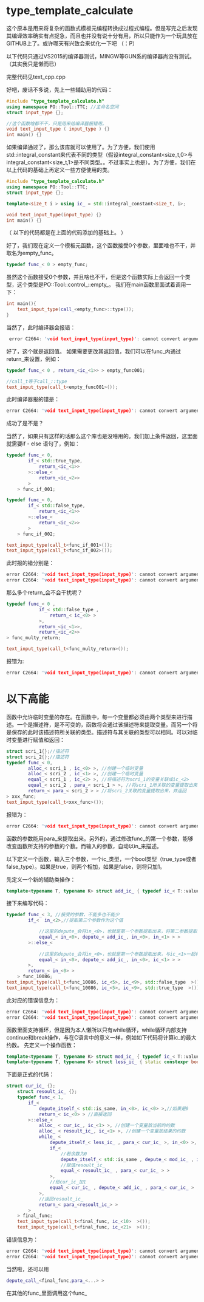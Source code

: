 type_template_calculate
===

这个原本是用来将复杂的函数式模板元编程转换成过程式编程。但是写完之后发现其编译效率确实有点捉急，而且也并没有说十分有用，所以只能作为一个玩具放在GITHUB上了。或许哪天有兴致会来优化一下吧  （：P） 

以下代码只通过VS2015的编译器测试，MINGW等GUN系的编译器尚没有测试。（其实我只是懒而已）

完整代码见text_cpp.cpp

好吧，废话不多说，先上一些辅助用的代码：

```cpp
#include "type_template_calculate.h"
using namespace PO::Tool::TTC; //主命名空间
struct input_type {};

//这个函数啥都不干，只是用来给编译器报错用。
void text_input_type ( input_type ) {}
int main() {}
```

如果编译通过了，那么该库就可以使用了。为了方便，我们使用std::integral_constant来代表不同的类型（假设integral_constant<size_t,0>与integral_constant<size_t,1>是不同类型。。不过事实上也是）。为了方便，我们在以上代码的基础上再定义一些方便使用的类。

```cpp
#include "type_template_calculate.h"
using namespace PO::Tool::TTC;
struct input_type {};

template<size_t i > using ic_ = std::integral_constant<size_t, i>;

void text_input_type(input_type) {}
int main() {}
```

（ 以下的代码都是在上面的代码添加的基础上。 ）

好了，我们现在定义一个模板元函数，这个函数接受0个参数，里面啥也不干，并取名为empty_func。

```cpp
typedef func_< 0 > empty_func;
```

虽然这个函数接受0个参数，并且啥也不干，但是这个函数实际上会返回一个类型，这个类型是PO::Tool::control_::empty_。
我们在main函数里面试着调用一下：

```cpp
int main(){
	text_input_type(call_<empty_func>::type());
}
```

当然了，此时编译器会报错：
```cpp
 error C2664: 'void text_input_type(input_type)': cannot convert argument 1 from 'PO::Tool::control_::empty_' to 'input_type'
```

好了，这个就是返回值。
如果需要更改其返回值，我们可以在func_内通过return_来设置，例如：

```cpp
typedef func_< 0 , return_<ic_<1>> > empty_func001;

//call_t等于call_::type
text_input_type(call_t<empty_func001>());
```

此时编译器报的错是：
```cpp
error C2664: 'void text_input_type(input_type)': cannot convert argument 1 from 'std::integral_constant<size_t,1>' to 'input_type'
```

成功了是不是？

当然了，如果只有这样的话那么这个库也是没啥用的。我们加上条件返回，这里面就需要if - else 语句了，例如：

```cpp
typedef func_< 0,
		if_< std::true_type,
			return_<ic_<1>>
		>::else_<
			return_<ic_<2>>
		>
	> func_if_001;

typedef func_< 0,
		if_< std::false_type,
			return_<ic_<1>>
		>::else_<
			return_<ic_<2>>
		>
	> func_if_002;

text_input_type(call_t<func_if_001>());
text_input_type(call_t<func_if_002>());
```

此时报的错分别是：

```cpp
error C2664: 'void text_input_type(input_type)': cannot convert argument 1 from 'std::integral_constant<size_t,1>' to 'input_type'
error C2664: 'void text_input_type(input_type)': cannot convert argument 1 from 'std::integral_constant<size_t,2>' to 'input_type'
```

那么多个return_会不会干扰呢？

```cpp
typedef func_< 0 ,
			if_< std::false_type ,
				return_< ic_<0> >
			>,
			return_<ic_<1>>,
			return_<ic_<2>>
> func_multy_return;

text_input_type(call_t<func_multy_return>());
```

报错为:
```cpp
error C2664: 'void text_input_type(input_type)': cannot convert argument 1 from 'std::integral_constant<size_t,1>' to 'input_type'
```

以下高能
===

函数中允许临时变量的存在。在函数中，每一个变量都必须由两个类型来进行描述。一个是描述符，是不可变的，函数将会通过该描述符来提取变量。而另一个将是保存的此时该描述符所关联的类型。描述符与其关联的类型可以相同。可以对临时变量进行赋值和返回：

```cpp
struct scri_1{};//描述符
struct scri_2{};//描述符
typedef func_< 0, 
		alloc_< scri_1 , ic_<0> >, //创建一个临时变量
		alloc_< scri_2 , ic_<1> >, //创建一个临时变量
		equal_< scri_1 , ic_<2> >, //将描述符为scri_1的变量关联成ic_<2>
		equal_< scri_2 , para_< scri_1 > >, //将scri_1所关联的变量提取出来，并关联给scri_2
		return_< para_< scri_2 > > //将scri_2关联的变量提取出来，并返回
> xxx_func;
text_input_type(call_t<xxx_func>());

```

报错为：

```cpp
error C2664: 'void text_input_type(input_type)': cannot convert argument 1 from 'std::integral_constant<size_t,2>' to 'input_type'
```

函数的参数能用para_来提取出来。另外的，通过修改func_的第一个参数，能够改变函数所支持的参数的个数。而输入的参数，自动以in_来描述。

以下定义一个函数，输入三个参数，一个ic_类型，一个bool类型（true_type或者false_type）。如果是true，则两个相加，如果是false，则将只加1。

先定义一个新的辅助类操作：

```cpp
template<typename T, typename K> struct add_ic_ { typedef ic_< T::value + K::value > type; };
```

接下来编写代码：
```cpp
typedef func_< 3, //接受的参数，不能多也不能少
		if_<  in_<2>,//提取第三个参数作为这个值

			//这里的depute_会将in_<0>，也就是第一个参数提取出来，将第二参数提取出来，并构造一个add_ic_< xx,yy >，并取add_ic_< xx,yy >::type作为这个表达式的右值。如果是depute_itself_将用add_ic_< xx,yy >作为这个表达式的右值
			equal_< in_<0>, depute_< add_ic_, in_<0>, in_<1> > >
		>::else_<
		
			//这里的depute_会将in_<0>，也就是第一个参数提取出来，与ic_<1>一起构造一个add_ic_< xx,ic_<1> >，并取add_ic_< xx,ic_<1> >::type作为这个表达式的右值。如果是depute_itself_将用add_ic_< xx,ic_<1> >作为这个表达式的右值
			equal_< in_<0>, depute_< add_ic_, in_<0>, ic_<1> > >
		>,
		return_< in_<0> >
	> func_10086;
text_input_type(call_t<func_10086, ic_<5>, ic_<9>, std::false_type  >());
text_input_type(call_t<func_10086, ic_<5>, ic_<9>, std::true_type  >());
```

此对应的错误信息为：
```cpp
error C2664: 'void text_input_type(input_type)': cannot convert argument 1 from 'std::integral_constant<size_t,6>' to 'input_type'
error C2664: 'void text_input_type(input_type)': cannot convert argument 1 from 'std::integral_constant<size_t,14>' to 'input_type'
```

函数里面支持循环，但是因为本人懒所以只有while循环，while循环内部支持continue和break操作，与在C语言中的意义一样，例如如下代码将计算ic_的最大约数。
先定义一个操作函数：
```cpp
template<typename T, typename K> struct mod_ic_ { typedef ic_< T::value % K::value > type; };
template<typename T, typename K> struct less_ic_ { static constexpr bool value = T::value < K::value; };
```

下面是正式的代码：
```cpp
struct cur_ic_ {};
	struct resoult_ic_ {};
	typedef func_< 1,
		if_<
			depute_itself_< std::is_same, in_<0>, ic_<0> >,//如果是0
			return_< ic_<0> > //直接返回
		>::else_<
			alloc_ < cur_ic_, ic_<1> >, //创建一个变量放当前的约数
			alloc_ < resoult_ic_, ic_<1> >, //创建一个变量放结果的约数
			while_ < 
				depute_itself_< less_ic_ , para_< cur_ic_ >, in_<0> >, //若变量小于cur_ic_
				if_<
					//若余数为0
					depute_itself_< std::is_same , depute_< mod_ic_ , in_<0> , para_< cur_ic_ > > , ic_<0> >, 
					//赋值resoult_ic_
					equal_< resoult_ic_ , para_< cur_ic_ > >
				>,
				//给cur_ic_加1
				equal_< cur_ic_ , depute_< add_ic_ , para_< cur_ic_ > , ic_<1> > >
			>,
			//返回resoult_ic_
			return_< para_<resoult_ic_> >
		>
	> final_func;
	text_input_type(call_t<final_func, ic_<10>  >());
	text_input_type(call_t<final_func, ic_<21>  >());
```

错误信息为：
```cpp
error C2664: 'void text_input_type(input_type)': cannot convert argument 1 from 'std::integral_constant<size_t,5>' to 'input_type'
error C2664: 'void text_input_type(input_type)': cannot convert argument 1 from 'std::integral_constant<size_t,7>' to 'input_type'
```

当然啦，还可以用
```cpp
depute_call_<final_func,para_<...> > 
```
在其他的func_里面调用这个func_

